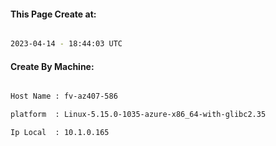 
   
#### This Page Create at:

```bash

2023-04-14 - 18:44:03 UTC

```

#### Create By Machine:

```bash

Host Name : fv-az407-586

platform  : Linux-5.15.0-1035-azure-x86_64-with-glibc2.35

Ip Local  : 10.1.0.165

```

